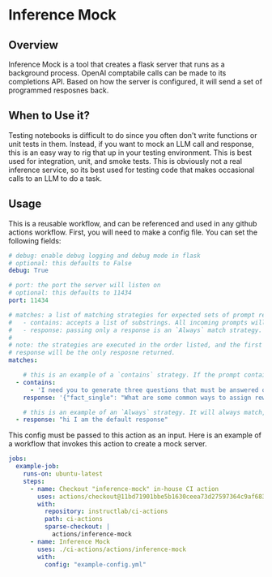 # Inference Mock

## Overview

Inference Mock is a tool that creates a flask server that runs as a background process. OpenAI comptabile calls can be made to its completions API.
Based on how the server is configured, it will send a set of programmed resposnes back.

## When to Use it?

Testing notebooks is difficult to do since you often don't write functions or unit tests in them. Instead, if you want to mock an LLM call and response,
this is an easy way to rig that up in your testing environment. This is best used for integration, unit, and smoke tests. This is obviously not a real
inference service, so its best used for testing code that makes occasional calls to an LLM to do a task.

## Usage

This is a reusable workflow, and can be referenced and used in any github actions workflow. First, you will need to make a config file. You can set the following fields:

```yaml
# debug: enable debug logging and debug mode in flask
# optional: this defaults to False
debug: True

# port: the port the server will listen on
# optional: this defaults to 11434
port: 11434

# matches: a list of matching strategies for expected sets of prompt response pairs. The following strategies are available:
#   - contains: accepts a list of substrings. All incoming prompts will need to contain all listed substrings for this match to be positive
#   - response: passing only a response is an `Always` match strategy. If no other strategy has matched yet, this will always be a positive match.
#
# note: the strategies are executed in the order listed, and the first succesful match is accepted. If you start with an `Always` strategy, its 
# response will be the only resposne returned.
matches:

    # this is an example of a `contains` strategy. If the prompt contains the substrings, it returns the response.
  - contains:
      - 'I need you to generate three questions that must be answered only with information contained in this passage, and nothing else.'
    response: '{"fact_single": "What are some common ways to assign rewards to partial answers?", "fact_single_answer": "There are three: prod, which takes the product of rewards across all steps; min, which selects the minimum reward over all steps; and last, which uses the reward from the final step.", "reasoning": "What is the best method for rewarding models?", "reasoning_answer": "That depends on whether the training data is prepared using MC rollout, human annotation, or model annotation.", "summary": "How does QWEN implement model reward?", "summary_answer": "Qwen computes the aggregate reward based on the entire partial reward trajectory. I also uses a method that feeds the performance reference model with partial answers, then only considering the final reward token."}'

    # this is an example of an `Always` strategy. It will always match, and return this response.
  - response: "hi I am the default response"
```

This config must be passed to this action as an input. Here is an example of a workflow that invokes this action to create a mock server.

```yaml
jobs:
  example-job:
    runs-on: ubuntu-latest
    steps:
      - name: Checkout "inference-mock" in-house CI action
        uses: actions/checkout@11bd71901bbe5b1630ceea73d27597364c9af683 # v4.2.2
        with:
          repository: instructlab/ci-actions
          path: ci-actions
          sparse-checkout: |
            actions/inference-mock
      - name: Inference Mock
        uses: ./ci-actions/actions/inference-mock
        with:
          config: "example-config.yml"
```
